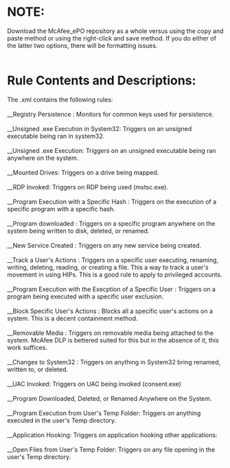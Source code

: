 # NOTE:
Download the McAfee_ePO repository as a whole versus using the copy and paste method or using the right-click and save method. If you do either of the latter two options, there will be formatting issues.
<br><br>
# Rule Contents and Descriptions:
The .xml contains the following rules: <br>
<br>
__Registry Persistence : Monitors for common keys used for persistence.<br><br>
__Unsigned .exe Execution in System32: Triggers on an unsigned executable being ran in system32.<br><br>
__Unsigned .exe Execution: Triggers on an unsigned executable being ran anywhere on the system.<br><br>
__Mounted Drives: Triggers on a drive being mapped.<br><br>
__RDP Invoked: Triggers on RDP being used (mstsc.exe).<br><br>
__Program Execution with a Specific Hash : Triggers on the execution of a specific program with a specific hash.<br><br>
__Program downloaded : Triggers on a specific program anywhere on the system being written to disk, deleted, or renamed.<br><br>
__New Service Created : Triggers on any new service being created.<br><br>
__Track a User's Actions : Triggers on a specific user executing, renaming, writing, deleting, reading, or creating a file. This a way to track a user's movement in using HIPs. This is a good rule to apply to privileged accounts.<br><br>
__Program Execution with the Execption of a Specific User : Triggers on a program being executed with a specific user exclusion.<br><br>
__Block Specific User's Actions : Blocks all a specific user's actions on a system. This is a decent containment method.<br><br>
__Removable Media : Triggers on removable media being attached to the system. McAfee DLP is bettered suited for this but in the absence of it, this work suffices.<br><br>
__Changes to System32 : Triggers on anything in System32 bring renamed, written to, or deleted.<br><br>
__UAC Invoked: Triggers on UAC being invoked (consent.exe)<br><br>
__Program Downloaded, Deleted, or Renamed Anywhere on the System.<br><br>
__Program Execution from User's Temp Folder: Triggers on anything executed in the user's Temp directory.<br><br>
__Application Hooking: Triggers on application hooking other applications:<br><br>
__Open Files from User's Temp Folder: Triggers on any file opening in the user's Temp directory.<br><br>
